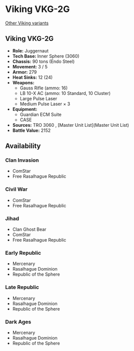 # Viking VKG-2G 

[Other Viking variants](../viking.md) 

## Viking VKG-2G 

- **Role:** Juggernaut 
- **Tech Base:** Inner Sphere (3060) 
- **Chassis:** 90 tons (Endo Steel) 
- **Movement:** 3 / 5 
- **Armor:** 279 
- **Heat Sinks:** 12 (24) 
- **Weapons:** 
  - Gauss Rifle (ammo: 16) 
  - LB 10-X AC (ammo: 10 Standard, 10 Cluster) 
  - Large Pulse Laser 
  - Medium Pulse Laser × 3 
- **Equipment:** 
  - Guardian ECM Suite 
  - CASE 
- **Sources:** TRO 3060 , [Master Unit List](Master Unit List) 
- **Battle Value:** 2152 

## Availability 

### Clan Invasion 

- ComStar 
- Free Rasalhague Republic 

### Civil War 

- ComStar 
- Free Rasalhague Republic 

### Jihad 

- Clan Ghost Bear 
- ComStar 
- Free Rasalhague Republic 

### Early Republic 

- Mercenary 
- Rasalhague Dominion 
- Republic of the Sphere 

### Late Republic 

- Mercenary 
- Rasalhague Dominion 
- Republic of the Sphere 

### Dark Ages 

- Mercenary 
- Rasalhague Dominion 
- Republic of the Sphere 

